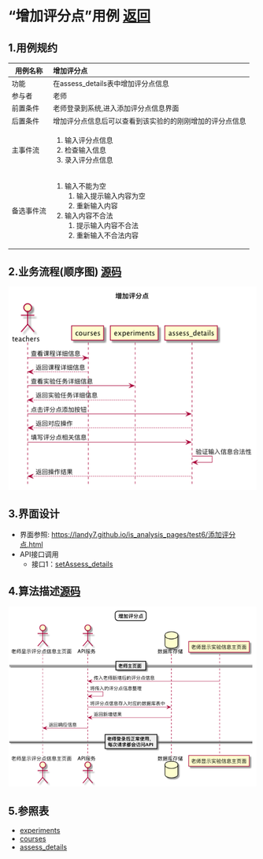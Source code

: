 # “增加评分点”用例 [返回](././README.md)

## 1.用例规约

|用例名称|增加评分点|
|-------|:-------------|
|功能|在assess_details表中增加评分点信息|
|参与者|老师|
|前置条件|老师登录到系统,进入添加评分点信息界面|
|后置条件|增加评分点信息后可以查看到该实验的的刚刚增加的评分点信息|
|主事件流|<ol><li>输入评分点信息</li><li>检查输入信息</li><li>录入评分点信息</li></ol>|
|备选事件流|<ol><li>输入不能为空<ol><li>输入提示输入内容为空</li><li>重新输入内容</li></ol></li><li>输入内容不合法<ol><li>提示输入内容不合法</li><li>重新输入不合法内容</li></ol></li></ol>|



## 2.业务流程(顺序图) [源码](../sequence/增加评分点.md)
![增加评分点](/out/test6/sequence/增加评分点/增加评分点.png)

## 3.界面设计
- 界面参照: https://landy7.github.io/is_analysis_pages/test6/添加评分点.html
- API接口调用
    - 接口1：[setAssess_details](../接口/setAssess_details.md)
## 4.算法描述[源码](../sequence/增加评分点1.md)
![增加评分点](/out/test6/sequence/增加评分点1/增加评分点1.png)


## 5.参照表
- [experiments](../数据库设计.md/#experiments)
- [courses](../数据库设计.md/#courses)
- [assess_details](../数据库设计.md/#assess_details)
